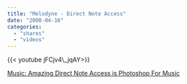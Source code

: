 ```yaml
---
title: "Melodyne - Direct Note Access"
date: "2008-04-16"
categories:
  - "shares"
  - "videos"
---
```


<div style="width: 70vw;">{{< youtube jFCjv4\_jqAY>}}</div>

[Music: Amazing Direct Note Access is Photoshop For Music](http://gizmodo.com/380565/amazing-direct-note-access-is-photoshop-for-music)
